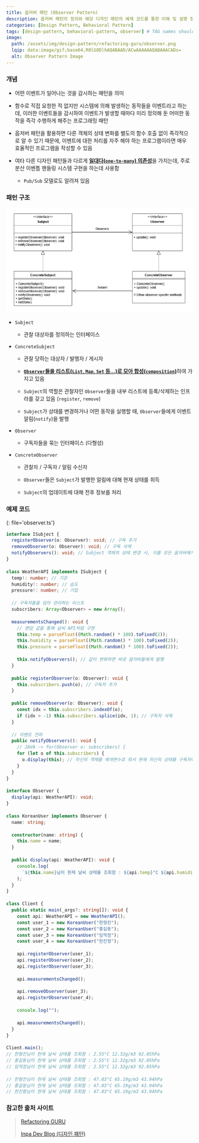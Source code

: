 ```yaml
---
title: 옵저버 패턴 (Observer Pattern)
description: 옵저버 패턴의 정의와 해당 디자인 패턴의 예제 코드를 통한 이해 및 설명 정리
categories: [Design Pattern, Behavioral Pattern]
tags: [design-pattern, behavioral-pattern, observer] # TAG names should always be lowercase
image:
  path: /assets/img/design-pattern/refactoring-guru/observer.png
  lqip: data:image/gif;base64,R0lGODlhAQABAAD/ACwAAAAAAQABAAACADs=
  alt: Observer Pattern Image
---
```


### 개념

- 어떤 이벤트가 일어나는 것을 감시하는 패턴을 의미

- 함수로 직접 요청한 적 없지만 시스템에 의해 발생하는 동작들을 이벤트라고 하는데, 이러한 이벤트들을 감시하여 이벤트가 발생할 때마다 미리 정의해 둔 어떠한 동작을 즉각 수행하게 해주는 프로그래밍 패턴

- 옵저버 패턴을 활용하면 다른 객체의 상태 변화를 별도의 함수 호출 없이 즉각적으로 알 수 있기 때문에, 이벤트에 대한 처리를 자주 해야 하는 프로그램이라면 매우 효율적인 프로그램을 작성할 수 있음

- 여타 다른 디자인 패턴들과 다르게 <ins>**일대다(`one-to-many`) 의존성**</ins>을 가지는데, 주로 분산 이벤틈 핸들링 시스템 구현을 하는데 사용함

  - `Pub/Sub` 모델로도 알려져 있음

### 패턴 구조

![observer](/assets/img/design-pattern/structure/observer.png)

- `Subject`

  - 관찰 대상자를 정의하는 인터페이스

- `ConcreteSubject`

  - 관찰 당하는 대상자 / 발행자 / 게시자

  - <ins>**`Observer`들을 리스트(`List`, `Map`, `Set` 등...)로 모아 합성(`composition`)**</ins>하여 가지고 있음

  - `Subject`의 역할은 관찰자인 `Observer`들을 내부 리스트에 등록/삭제하는 인프라를 갖고 있음 (`register`, `remove`)

  - `Subject`가 상태를 변경하거나 어떤 동작을 실행할 때, `Observer`들에게 이벤트 알림(`notify`)을 발행

- `Observer`

  - 구독자들을 묶는 인터페이스 (다형성)

- `ConcreteObserver`

  - 관찰자 / 구독자 / 알림 수신자

  - `Observer`들은 `Subject`가 발행한 알림에 대해 현재 상태를 취득

  - `Subject`의 업데이트에 대해 전후 정보를 처리

### 예제 코드

{: file='observer.ts'}

```ts
interface ISubject {
  registerObserver(o: Observer): void; // 구독 추가
  removeObserver(o: Observer): void; // 구독 삭제
  notifyObservers(): void; // Subject 객체의 상태 변경 시, 이를 모든 옵저버에게 알림
}

class WeatherAPI implements ISubject {
  temp!: number; // 기온
  humidity!: number; // 습도
  pressure!: number; // 기압

  // 구독자들을 담아 관리하는 리스트
  subscribers: Array<Observer> = new Array();

  measurementsChanged(): void {
    // 랜덤 값을 통해 날씨 API처럼 구현
    this.temp = parseFloat((Math.random() * 100).toFixed(2));
    this.humidity = parseFloat((Math.random() * 100).toFixed(2));
    this.pressure = parseFloat((Math.random() * 100).toFixed(2));

    this.notifyObservers(); // 값이 변화하면 바로 옵저버들에게 발행
  }

  public registerObserver(o: Observer): void {
    this.subscribers.push(o); // 구독자 추가
  }

  public removeObserver(o: Observer): void {
    const idx = this.subscribers.indexOf(o);
    if (idx > -1) this.subscribers.splice(idx, 1); // 구독자 삭제
  }

  // 이벤트 전파
  public notifyObservers(): void {
    // JAVA -> for(Observer o: subscribers) {
    for (let o of this.subscribers) {
      o.display(this); // 자신의 객체를 매개변수로 줘서 현재 자신의 상태를 구독자에게 알림
    }
  }
}

interface Observer {
  display(api: WeatherAPI): void;
}

class KoreanUser implements Observer {
  name: string;

  constructor(name: string) {
    this.name = name;
  }

  public display(api: WeatherAPI): void {
    console.log(
      `${this.name}님이 현재 날씨 상태를 조회함 : ${api.temp}°C ${api.humidity}g/m3 ${api.pressure}hPa`
    );
  }
}

class Client {
  public static main(_args?: string[]): void {
    const api: WeatherAPI = new WeatherAPI();
    const user_1 = new KoreanUser("한형진");
    const user_2 = new KoreanUser("홍길동");
    const user_3 = new KoreanUser("임꺽정");
    const user_4 = new KoreanUser("한진형");

    api.registerObserver(user_1);
    api.registerObserver(user_2);
    api.registerObserver(user_3);

    api.measurementsChanged();

    api.removeObserver(user_3);
    api.registerObserver(user_4);

    console.log("");

    api.measurementsChanged();
  }
}

Client.main();
// 한형진님이 현재 날씨 상태를 조회함 : 2.55°C 12.32g/m3 92.05hPa
// 홍길동님이 현재 날씨 상태를 조회함 : 2.55°C 12.32g/m3 92.05hPa
// 임꺽정님이 현재 날씨 상태를 조회함 : 2.55°C 12.32g/m3 92.05hPa

// 한형진님이 현재 날씨 상태를 조회함 : 47.03°C 65.19g/m3 43.94hPa
// 홍길동님이 현재 날씨 상태를 조회함 : 47.03°C 65.19g/m3 43.94hPa
// 한진형님이 현재 날씨 상태를 조회함 : 47.03°C 65.19g/m3 43.94hPa
```

### 참고한 출처 사이트

> [Refactoring GURU](https://refactoring.guru/ko/design-patterns)
>
> [Inpa Dev Blog (디자인 패턴)](https://inpa.tistory.com/category/%EB%94%94%EC%9E%90%EC%9D%B8%20%ED%8C%A8%ED%84%B4)
